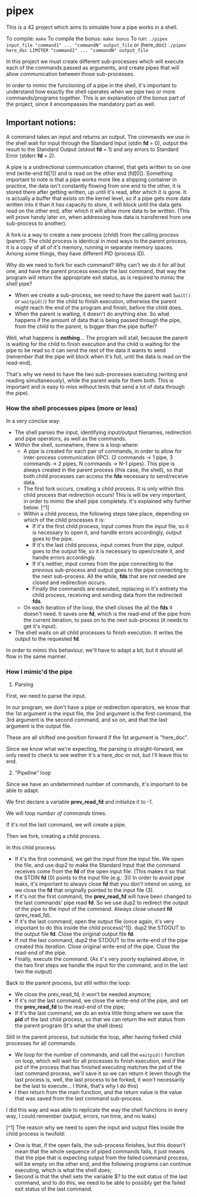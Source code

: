# pipex
This is a 42 project which aims to simulate how a pipe works in a shell.

To compile:
`make`
To compile the bonus:
`make bonus`
To run:
`./pipex input_file "command1" ... "commandN" output_file`
or (here_doc)
`./pipex here_doc LIMITER "command1" ... "commandN" output_file`


In this project we must create different sub-processes which will execute each of the commands passed as arguments, and create pipes that will allow communication between those sub-processes.

In order to mimic the functioning of a pipe in the shell, it's important to understand how exactly the shell operates when we pipe two or more commands/programs together.
This is an explanation of the bonus part of the project, since it encompasses the mandatory part as well.

## Important notions:
A command takes an input and returns an output. The commands we use in the shell wait for input through the Standard Input (stdin **fd** = 0), output the result to the Standard Output (stdout **fd** = 1) and any errors to Standard Error (stderr **fd** = 2).

A pipe is a undirectional communication channel, that gets written to on one end (write-end fd[1]) and is read on the other end (fd[0]). Something important to note is that a pipe works more like a shipping container in practice, the data isn't constantly flowing from one end to the other, it is stored there after getting written, up until it's read, after which it is gone. It is actually a buffer that exists on the kernel level, so if a pipe gets more data written into it than it has capacity to store, it will block until the data gets read on the other end, after which it will allow more data to be written. (This will prove handy later on, when addressing how data is transferred from one sub-process to another).

A fork is a way to create a new process (child) from the calling process (parent). The child process is identical in most ways to the parent process, it is a copy of all of it's memory, running in separate memory spaces. Among some things, they have different PID (process ID).

Why do we need to fork for each command? Why can't we do it for all but one, and have the parent process execute the last command, that way the program will return the appropriate exit status, as is required to mimic the shell pipe?
- When we create a sub-process, we need to have the parent wait (`wait()` or `waitpid()`) for the child to finish execution, otherwise the parent might reach the end of the program and finish, before the child does.
- When the parent is waiting, it doesn't do anything else. So what happens if the amount of data that is being passed through the pipe, from the child to the parent, is bigger than the pipe buffer?

Well, what happens is **nothing**... The program will stall, because the parent is waiting for the child to finish execution and the child is waiting for the pipe to be read so it can send the rest of the data it wants to send (remember that the pipe will block when it's full, until the data is read on the read-end).

That's why we need to have the two sub-processes executing (writing and reading simultaneously), while the parent waits for them both. This is important and is easy to miss without tests that send a lot of data through the pipe).

### How the shell processes pipes (more or less)
In a very concise way:
- The shell parses the input, identifying input/output filenames, redirection and pipe operators, as well as the commands.
- Within the shell, somewhere, there is a loop where:
  - A pipe is created for each pair of commands, in order to allow for inter-process communication (IPC). (2 commands -> 1 pipe, 3 commands -> 2 pipes, N commands -> N-1 pipes). This pipe is always created in the parent process (this case, the shell), so that both child processes can access the **fds** necessary to send/receive data.
  - The first fork occurs, creating a child process. It is only within this child process that redirection occurs! This is will be very important, in order to mimic the shell pipe completely. It's explained why further below. [^1]
  - Within a child process, the following steps take place, depending on which of the child processes it is:
    - If it's the first child process, input comes from the input file, so it is necessary to open it, and handle errors accordingly, output goes to the pipe.
    - If it's the last child process, input comes from the pipe, output goes to the output file, so it is necessary to open/create it, and handle errors accordingly.
    - If it's neither, input comes from the pipe connecting to the previous sub-process and output goes to the pipe connecting to the next sub-process.
All the while, **fds** that are not needed are closed and redirection occurs.
    - Finally the commands are executed, replacing in it's entirety the child process, receiving and sending data from the redirected **fds**.
  - On each iteration of the loop, the shell closes the all the **fds** it doesn't need. It saves one **fd**, which is the read-end of the pipe from the current iteration, to pass on to the next sub-process (it needs to get it's input).
- The shell waits on all child processes to finish execution. It writes the output to the requested **fd**.

In order to mimic this behaviour, we'll have to adapt a bit, but it should all flow in the same manner.

### How I mimic'd the pipe
1. Parsing

First, we need to parse the input.

In our program, we don't have a pipe or redirection operators, we know that the 1st argument is the input file, the 2nd argument is the first command, the 3rd argument is the second command, and so on, and that the last argument is the output file.

These are all shifted one position forward if the 1st argument is "here_doc".

Since we know what we're expecting, the parsing is straight-forward, we only need to check to see wether it's a here_doc or not, but I'll leave this to end.

2. "Pipeline" loop

Since we have an undetermined number of commands, it's important to be able to adapt.

We first declare a variable **prev_read_fd** and initialize it to -1.

We will loop *number of commands* times.

If it's not the last command, we will create a pipe.

Then we fork, creating a child process.

In this child process:
- If it's the first command, we get the input from the input file. We open the file, and use dup2 to make the Standard Input that the command receives come from the **fd** of the open input file. (This makes it so that the STDIN **fd** (0) points to the input file (e.g.: 3)) In order to avoid pipe leaks, it's important to always close **fd** that you don't intend on using, so we close the **fd** that originally pointed to the input file (3).
- If it's not the first command, the **prev_read_fd** will have been changed to the last commands' pipe read **fd**. So we use dup2 to redirect the output of the pipe to the input of the command. Always close unused **fd** (prev_read_fd). 
- If it's the last command, open the output file (once again, it's very important to do this inside the child process[^1]). dup2 the STDOUT to the output file **fd**. Close the original output file **fd**.
- If not the last command, dup2 the STDOUT to the write-end of the pipe created this iteration. Close original write-end of the pipe. Close the read-end of the pipe.
- Finally, execute the command.
(As it's very poorly explained above, in the two first steps we handle the input for the command, and in the last two the output)

Back to the parent process, but still within the loop:
- We close the prev_read_fd, it won't be needed anymore;
- If it's not the last command, we close the write-end of the pipe, and set the **prev_read_fd** to the read-end of the pipe;
- If it's the last command, we do an extra little thing where we save the **pid** of the last child process, so that we can return the exit status from the parent program (It's what the shell does)

Still in the parent process, but outside the loop, after having forked child processes for all commands:
- We loop for the number of commands, and call the `waitpid()` function on loop, which will wait for all processes to finish execution, and if the pid of the process that has finished executing matches the pid of the last command process, we'll save it so we can return it (even though the last process is, well, the last process to be forked, it won't necessarily be the last to execute... I think, that's why I do this)
- I then return from the main function, and the return value is the value that was saved from the last command sub-process.

I did this way and was able to replicate the way the shell functions in every way, I could remember (output, errors, run time, and no leaks)

[^1] The reason why we need to open the input and output files inside the child process is twofold:
- One is that, if the open fails, the sub-process finishes, but this doesn't mean that the whole sequence of piped commands fails, it just means that the pipe that is expecting output from the failed command process, will be empty on the other end, and the following programs can continue executing, which is what the shell does;
- Second is that the shell sets the variable $? to the exit status of the last command, and to do this, we need to be able to possibly get the failed exit status of the last command.

